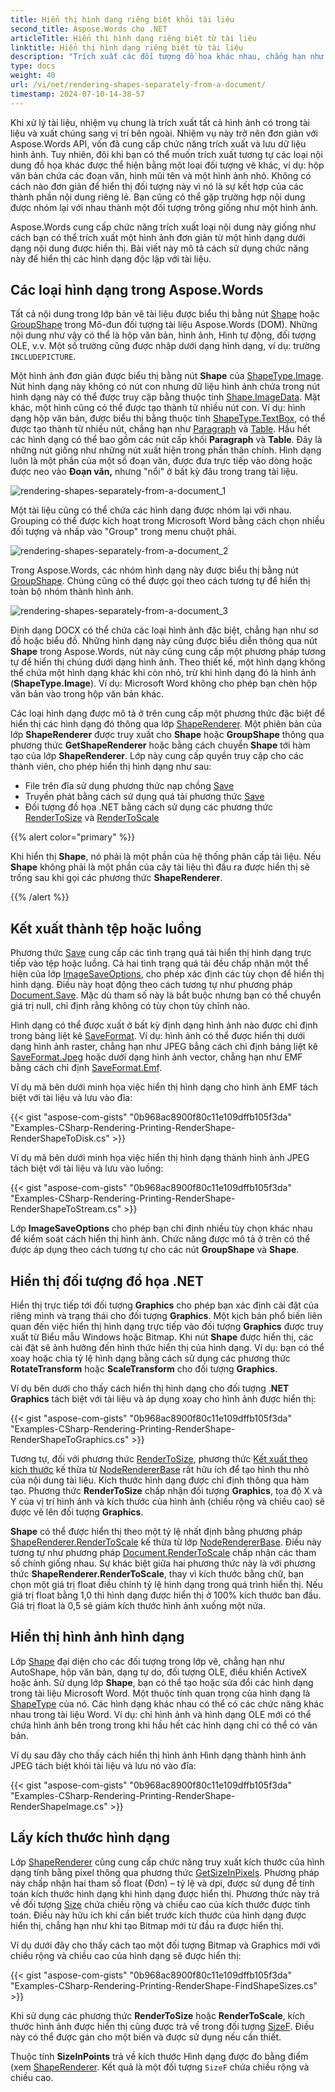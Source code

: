 ```yaml
---
title: Hiển thị hình dạng riêng biệt khỏi tài liệu
second_title: Aspose.Words cho .NET
articleTitle: Hiển thị hình dạng riêng biệt từ tài liệu
linktitle: Hiển thị hình dạng riêng biệt từ tài liệu
description: "Trích xuất các đối tượng đồ họa khác nhau, chẳng hạn như hình ảnh, hộp văn bản chứa đoạn văn hoặc hình mũi tên khi xử lý tài liệu và xuất chúng sang vị trí bên ngoài bằng C#."
type: docs
weight: 40
url: /vi/net/rendering-shapes-separately-from-a-document/
timestamp: 2024-07-10-14-38-57
---
```


Khi xử lý tài liệu, nhiệm vụ chung là trích xuất tất cả hình ảnh có trong tài liệu và xuất chúng sang vị trí bên ngoài. Nhiệm vụ này trở nên đơn giản với Aspose.Words API, vốn đã cung cấp chức năng trích xuất và lưu dữ liệu hình ảnh. Tuy nhiên, đôi khi bạn có thể muốn trích xuất tương tự các loại nội dung đồ họa khác được thể hiện bằng một loại đối tượng vẽ khác, ví dụ: hộp văn bản chứa các đoạn văn, hình mũi tên và một hình ảnh nhỏ. Không có cách nào đơn giản để hiển thị đối tượng này vì nó là sự kết hợp của các thành phần nội dung riêng lẻ. Bạn cũng có thể gặp trường hợp nội dung được nhóm lại với nhau thành một đối tượng trông giống như một hình ảnh.

Aspose.Words cung cấp chức năng trích xuất loại nội dung này giống như cách bạn có thể trích xuất một hình ảnh đơn giản từ một hình dạng dưới dạng nội dung được hiển thị. Bài viết này mô tả cách sử dụng chức năng này để hiển thị các hình dạng độc lập với tài liệu.

## Các loại hình dạng trong Aspose.Words

Tất cả nội dung trong lớp bản vẽ tài liệu được biểu thị bằng nút [Shape](https://reference.aspose.com/words/net/aspose.words.drawing/shape/) hoặc [GroupShape](https://reference.aspose.com/words/net/aspose.words.drawing/groupshape/) trong Mô-đun đối tượng tài liệu Aspose.Words (DOM). Những nội dung như vậy có thể là hộp văn bản, hình ảnh, Hình tự động, đối tượng OLE, v.v. Một số trường cũng được nhập dưới dạng hình dạng, ví dụ: trường `INCLUDEPICTURE`.

Một hình ảnh đơn giản được biểu thị bằng nút **Shape** của [ShapeType.Image](https://reference.aspose.com/words/net/aspose.words.drawing/shapetype/). Nút hình dạng này không có nút con nhưng dữ liệu hình ảnh chứa trong nút hình dạng này có thể được truy cập bằng thuộc tính [Shape.ImageData](https://reference.aspose.com/words/net/aspose.words.drawing/shape/imagedata/). Mặt khác, một hình cũng có thể được tạo thành từ nhiều nút con. Ví dụ: hình dạng hộp văn bản, được biểu thị bằng thuộc tính [ShapeType.TextBox](https://reference.aspose.com/words/net/aspose.words.drawing/shapetype/), có thể được tạo thành từ nhiều nút, chẳng hạn như [Paragraph](https://reference.aspose.com/words/net/aspose.words/paragraph/) và [Table](https://reference.aspose.com/words/net/aspose.words.tables/table/). Hầu hết các hình dạng có thể bao gồm các nút cấp khối **Paragraph** và **Table**. Đây là những nút giống như những nút xuất hiện trong phần thân chính. Hình dạng luôn là một phần của một số đoạn văn, được đưa trực tiếp vào dòng hoặc được neo vào **Đoạn văn,** nhưng "nổi" ở bất kỳ đâu trong trang tài liệu.

![rendering-shapes-separately-from-a-document_1](/words/net/rendering-shapes-separately-from-a-document/rendering-shapes-separately-from-a-document-1.png)

Một tài liệu cũng có thể chứa các hình dạng được nhóm lại với nhau. Grouping có thể được kích hoạt trong Microsoft Word bằng cách chọn nhiều đối tượng và nhấp vào "Group" trong menu chuột phải.

![rendering-shapes-separately-from-a-document_2](/words/net/rendering-shapes-separately-from-a-document/rendering-shapes-separately-from-a-document-2.png)

Trong Aspose.Words, các nhóm hình dạng này được biểu thị bằng nút [GroupShape](https://reference.aspose.com/words/net/aspose.words.drawing/groupshape/). Chúng cũng có thể được gọi theo cách tương tự để hiển thị toàn bộ nhóm thành hình ảnh.

![rendering-shapes-separately-from-a-document_3](/words/net/rendering-shapes-separately-from-a-document/rendering-shapes-separately-from-a-document-3.png)

Định dạng DOCX có thể chứa các loại hình ảnh đặc biệt, chẳng hạn như sơ đồ hoặc biểu đồ. Những hình dạng này cũng được biểu diễn thông qua nút **Shape** trong Aspose.Words, nút này cũng cung cấp một phương pháp tương tự để hiển thị chúng dưới dạng hình ảnh. Theo thiết kế, một hình dạng không thể chứa một hình dạng khác khi còn nhỏ, trừ khi hình dạng đó là hình ảnh (**ShapeType.Image**). Ví dụ: Microsoft Word không cho phép bạn chèn hộp văn bản vào trong hộp văn bản khác.

Các loại hình dạng được mô tả ở trên cung cấp một phương thức đặc biệt để hiển thị các hình dạng đó thông qua lớp [ShapeRenderer](https://reference.aspose.com/words/net/aspose.words.rendering/shaperenderer/). Một phiên bản của lớp **ShapeRenderer** được truy xuất cho **Shape** hoặc **GroupShape** thông qua phương thức **GetShapeRenderer** hoặc bằng cách chuyển **Shape** tới hàm tạo của lớp **ShapeRenderer**. Lớp này cung cấp quyền truy cập cho các thành viên, cho phép hiển thị hình dạng như sau:

- File trên đĩa sử dụng phương thức nạp chồng [Save](https://reference.aspose.com/words/net/aspose.words.rendering/noderendererbase/save/)
- Truyền phát bằng cách sử dụng quá tải phương thức [Save](https://reference.aspose.com/words/net/aspose.words.rendering/noderendererbase/save/)
- Đối tượng đồ họa .NET bằng cách sử dụng các phương thức [RenderToSize](https://reference.aspose.com/words/net/aspose.words.rendering/noderendererbase/rendertosize/) và [RenderToScale](https://reference.aspose.com/words/net/aspose.words.rendering/noderendererbase/rendertoscale/)

{{% alert color="primary" %}}

Khi hiển thị **Shape**, nó phải là một phần của hệ thống phân cấp tài liệu. Nếu **Shape** không phải là một phần của cây tài liệu thì đầu ra được hiển thị sẽ trống sau khi gọi các phương thức **ShapeRenderer**.

{{% /alert %}}

## Kết xuất thành tệp hoặc luồng

Phương thức [Save](https://reference.aspose.com/words/net/aspose.words.rendering/noderendererbase/save/) cung cấp các tình trạng quá tải hiển thị hình dạng trực tiếp vào tệp hoặc luồng. Cả hai tình trạng quá tải đều chấp nhận một thể hiện của lớp [ImageSaveOptions](https://reference.aspose.com/words/net/aspose.words.saving/imagesaveoptions/), cho phép xác định các tùy chọn để hiển thị hình dạng. Điều này hoạt động theo cách tương tự như phương pháp [Document.Save](https://reference.aspose.com/words/net/aspose.words/document/save/#save). Mặc dù tham số này là bắt buộc nhưng bạn có thể chuyển giá trị null, chỉ định rằng không có tùy chọn tùy chỉnh nào.

Hình dạng có thể được xuất ở bất kỳ định dạng hình ảnh nào được chỉ định trong bảng liệt kê [SaveFormat](https://reference.aspose.com/words/net/aspose.words/saveformat/). Ví dụ: hình ảnh có thể được hiển thị dưới dạng hình ảnh raster, chẳng hạn như JPEG bằng cách chỉ định bảng liệt kê [SaveFormat.Jpeg](https://reference.aspose.com/words/net/aspose.words/saveformat/) hoặc dưới dạng hình ảnh vector, chẳng hạn như EMF bằng cách chỉ định [SaveFormat.Emf](https://reference.aspose.com/words/net/aspose.words/saveformat/).

Ví dụ mã bên dưới minh họa việc hiển thị hình dạng cho hình ảnh EMF tách biệt với tài liệu và lưu vào đĩa:

{{< gist "aspose-com-gists" "0b968ac8900f80c11e109dffb105f3da" "Examples-CSharp-Rendering-Printing-RenderShape-RenderShapeToDisk.cs" >}}

Ví dụ mã bên dưới minh họa việc hiển thị hình dạng thành hình ảnh JPEG tách biệt với tài liệu và lưu vào luồng:

{{< gist "aspose-com-gists" "0b968ac8900f80c11e109dffb105f3da" "Examples-CSharp-Rendering-Printing-RenderShape-RenderShapeToStream.cs" >}}

Lớp **ImageSaveOptions** cho phép bạn chỉ định nhiều tùy chọn khác nhau để kiểm soát cách hiển thị hình ảnh. Chức năng được mô tả ở trên có thể được áp dụng theo cách tương tự cho các nút **GroupShape** và **Shape**.

## Hiển thị đối tượng đồ họa .NET

Hiển thị trực tiếp tới đối tượng **Graphics** cho phép bạn xác định cài đặt của riêng mình và trạng thái cho đối tượng **Graphics**. Một kịch bản phổ biến liên quan đến việc hiển thị hình dạng trực tiếp vào đối tượng **Graphics** được truy xuất từ Biểu mẫu Windows hoặc Bitmap. Khi nút **Shape** được hiển thị, các cài đặt sẽ ảnh hưởng đến hình thức hiển thị của hình dạng. Ví dụ: bạn có thể xoay hoặc chia tỷ lệ hình dạng bằng cách sử dụng các phương thức **RotateTransform** hoặc **ScaleTransform** cho đối tượng **Graphics**.

Ví dụ bên dưới cho thấy cách hiển thị hình dạng cho đối tượng .**NET Graphics** tách biệt với tài liệu và áp dụng xoay cho hình ảnh được hiển thị:

{{< gist "aspose-com-gists" "0b968ac8900f80c11e109dffb105f3da" "Examples-CSharp-Rendering-Printing-RenderShape-RenderShapeToGraphics.cs" >}}

Tương tự, đối với phương thức [RenderToSize](https://reference.aspose.com/words/net/aspose.words/document/rendertosize/), phương thức [Kết xuất theo kích thước](https://reference.aspose.com/words/net/aspose.words.rendering/noderendererbase/rendertosize/) kế thừa từ [NodeRendererBase](https://reference.aspose.com/words/net/aspose.words.rendering/noderendererbase/) rất hữu ích để tạo hình thu nhỏ của nội dung tài liệu. Kích thước hình dạng được chỉ định thông qua hàm tạo. Phương thức **RenderToSize** chấp nhận đối tượng **Graphics**, tọa độ X và Y của vị trí hình ảnh và kích thước của hình ảnh (chiều rộng và chiều cao) sẽ được vẽ lên đối tượng **Graphics**.

**Shape** có thể được hiển thị theo một tỷ lệ nhất định bằng phương pháp [ShapeRenderer.RenderToScale](https://reference.aspose.com/words/net/aspose.words.rendering/noderendererbase/rendertoscale/) kế thừa từ lớp [NodeRendererBase](https://reference.aspose.com/words/net/aspose.words.rendering/noderendererbase/). Điều này tương tự như phương pháp [Document.RenderToScale](https://reference.aspose.com/words/net/aspose.words/document/rendertoscale/) chấp nhận các tham số chính giống nhau. Sự khác biệt giữa hai phương thức này là với phương thức **ShapeRenderer.RenderToScale**, thay vì kích thước bằng chữ, bạn chọn một giá trị float điều chỉnh tỷ lệ hình dạng trong quá trình hiển thị. Nếu giá trị float bằng 1,0 thì hình dạng được hiển thị ở 100% kích thước ban đầu. Giá trị float là 0,5 sẽ giảm kích thước hình ảnh xuống một nửa.

## Hiển thị hình ảnh hình dạng

Lớp [Shape](https://reference.aspose.com/words/net/aspose.words.drawing/shape/) đại diện cho các đối tượng trong lớp vẽ, chẳng hạn như AutoShape, hộp văn bản, dạng tự do, đối tượng OLE, điều khiển ActiveX hoặc ảnh. Sử dụng lớp **Shape**, bạn có thể tạo hoặc sửa đổi các hình dạng trong tài liệu Microsoft Word. Một thuộc tính quan trọng của hình dạng là [ShapeType](https://reference.aspose.com/words/net/aspose.words.drawing/shape/base/properties/shapetype) của nó. Các hình dạng khác nhau có thể có các chức năng khác nhau trong tài liệu Word. Ví dụ: chỉ hình ảnh và hình dạng OLE mới có thể chứa hình ảnh bên trong trong khi hầu hết các hình dạng chỉ có thể có văn bản.

Ví dụ sau đây cho thấy cách hiển thị hình ảnh Hình dạng thành hình ảnh JPEG tách biệt khỏi tài liệu và lưu nó vào đĩa:

{{< gist "aspose-com-gists" "0b968ac8900f80c11e109dffb105f3da" "Examples-CSharp-Rendering-Printing-RenderShape-RenderShapeImage.cs" >}}

## Lấy kích thước hình dạng

Lớp [ShapeRenderer](https://reference.aspose.com/words/net/aspose.words.rendering/shaperenderer/) cũng cung cấp chức năng truy xuất kích thước của hình dạng tính bằng pixel thông qua phương thức [GetSizeInPixels](https://reference.aspose.com/words/net/aspose.words.rendering/noderendererbase/getsizeinpixels/). Phương pháp này chấp nhận hai tham số float (Đơn) – tỷ lệ và dpi, được sử dụng để tính toán kích thước hình dạng khi hình dạng được hiển thị. Phương thức này trả về đối tượng [Size](https://reference.aspose.com/words/net/aspose.words.rendering/noderendererbase/getsizeinpixels/) chứa chiều rộng và chiều cao của kích thước được tính toán. Điều này hữu ích khi cần biết trước kích thước của hình dạng được hiển thị, chẳng hạn như khi tạo Bitmap mới từ đầu ra được hiển thị.

Ví dụ dưới đây cho thấy cách tạo một đối tượng Bitmap và Graphics mới với chiều rộng và chiều cao của hình dạng sẽ được hiển thị:

{{< gist "aspose-com-gists" "0b968ac8900f80c11e109dffb105f3da" "Examples-CSharp-Rendering-Printing-RenderShape-FindShapeSizes.cs" >}}

Khi sử dụng các phương thức **RenderToSize** hoặc **RenderToScale**, kích thước hình ảnh được hiển thị cũng được trả về trong đối tượng [SizeF](https://reference.aspose.com/words/net/aspose.words.rendering/noderendererbase/rendertoscale/). Điều này có thể được gán cho một biến và được sử dụng nếu cần thiết.

Thuộc tính **SizeInPoints** trả về kích thước Hình dạng được đo bằng điểm (xem [ShapeRenderer](https://reference.aspose.com/words/net/aspose.words.rendering/shaperenderer/). Kết quả là một đối tượng `SizeF` chứa chiều rộng và chiều cao.

